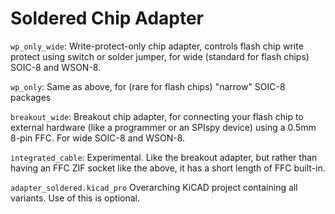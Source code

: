 # Soldered Chip Adapter

`wp_only_wide`: Write-protect-only chip adapter, controls flash chip write protect using switch or solder jumper, for wide (standard for flash chips) SOIC-8 and WSON-8.

`wp_only`: Same as above, for (rare for flash chips) "narrow" SOIC-8 packages

`breakout_wide`: Breakout chip adapter, for connecting your flash chip to external hardware (like a programmer or an SPIspy device) using a 0.5mm 8-pin FFC. For wide SOIC-8 and WSON-8.

`integrated_cable`: Experimental. Like the breakout adapter, but rather than having an FFC ZIF socket like the above, it has a short length of FFC built-in.

`adapter_soldered.kicad_pro` Overarching KiCAD project containing all variants. Use of this is optional.
